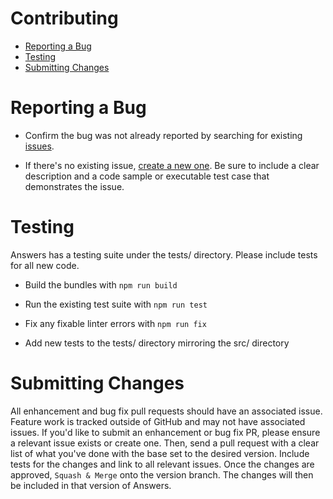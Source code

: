 # Contributing

- [Reporting a Bug](#reporting-a-bug)
- [Testing](#testing)
- [Submitting Changes](#submitting-changes)

# Reporting a Bug

- Confirm the bug was not already reported by searching for existing
  [issues](https://github.com/yext/answers/issues).

- If there's no existing issue, [create a new
  one](https://github.com/yext/answers/issues/new). Be sure to include a clear
description and a code sample or executable test case that demonstrates the
issue.

# Testing

Answers has a testing suite under the tests/ directory. Please include tests for
all new code.

- Build the bundles with `npm run build`

- Run the existing test suite with `npm run test`

- Fix any fixable linter errors with `npm run fix`

- Add new tests to the tests/ directory mirroring the src/ directory

# Submitting Changes

All enhancement and bug fix pull requests should have an associated issue.
Feature work is tracked outside of GitHub and may not have associated issues. If
you'd like to submit an enhancement or bug fix PR, please ensure a relevant
issue exists or create one.  Then, send a pull request with a clear list of what
you've done with the base set to the desired version. Include tests for the
changes and link to all relevant issues. Once the changes are approved, `Squash
& Merge` onto the version branch. The changes will then be included in that
version of Answers.
